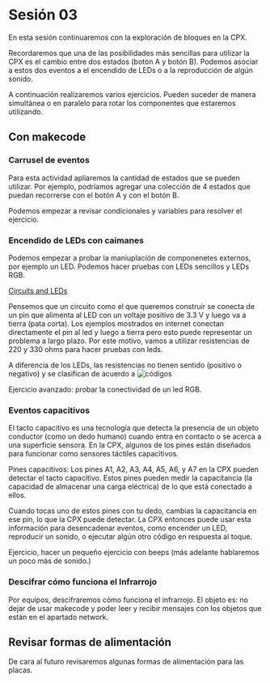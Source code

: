 # Sesión 03

En esta sesión continuaremos con la exploración de bloques en la CPX. 

Recordaremos que una de las posibilidades más sencillas para utilizar la CPX es el cambio entre dos estados (botón A y botón B). Podemos asociar a estos dos eventos a el encendido de LEDs o a la reproducción de algún sonido. 

A continuación realizaremos varios ejercicios. Pueden suceder de manera simultánea o en paralelo para rotar los componentes que estaremos utilizando. 

## Con makecode

### Carrusel de eventos

Para esta actividad apliaremos la cantidad de estados que se pueden utilizar. Por ejemplo, podríamos agregar una colección de 4 estados que puedan recorrerse con el botón A y con el botón B.

Podemos empezar a revisar condicionales y variables para resolver el ejercicio. 

### Encendido de LEDs con caimanes

Podemos empezar a probar la maniuplación de componenetes externos, por ejemplo un LED. Podemos hacer pruebas con LEDs sencillos y LEDs RGB. 

[Circuits and LEDs](https://studio.code.org/courses/csd-2022/guides/circuits-and-leds)

Pensemos que un circuito como el que queremos construir se conecta de un pin que alimenta al LED con un voltaje positivo de 3.3 V y luego va a tierra (pata corta). Los ejemplos mostrados en internet conectan directamente el pin al led y luego a tierra pero esto puede representar un problema a largo plazo. Por este motivo, vamos a utilizar resistencias de 220 y 330 ohms para hacer pruebas con leds. 

A diferencia de los LEDs, las resistencias no tienen sentido (positivo o negativo) y se clasifican de acuerdo a ![códigos](https://www.researchgate.net/profile/Amir-Yavariabdi/publication/325967064/figure/fig1/AS:641336315236352@1529917901761/Resistance-color-code-chart-with-examples-of-4-and-5-band-resistors.png)

Ejercicio avanzado: probar la conectividad de un led RGB. 

### Eventos capacitivos

El tacto capacitivo es una tecnología que detecta la presencia de un objeto conductor (como un dedo humano) cuando entra en contacto o se acerca a una superficie sensora. En la CPX, algunos de los pines están diseñados para funcionar como sensores táctiles capacitivos.

Pines capacitivos: Los pines A1, A2, A3, A4, A5, A6, y A7 en la CPX pueden detectar el tacto capacitivo. Estos pines pueden medir la capacitancia (la capacidad de almacenar una carga eléctrica) de lo que está conectado a ellos.

Cuando tocas uno de estos pines con tu dedo, cambias la capacitancia en ese pin, lo que la CPX puede detectar. La CPX entonces puede usar esta información para desencadenar eventos, como encender un LED, reproducir un sonido, o ejecutar algún otro código en respuesta al toque.

Ejercicio, hacer un pequeño ejercicio con beeps (más adelante hablaremos un poco más de sonido.)

### Descifrar cómo funciona el Infrarrojo

Por equipos, descifraremos cómo funciona el infrarrojo. El objeto es: no dejar de usar makecode y poder leer y recibir mensajes con los objetos que están en el apartado network. 

## Revisar formas de alimentación

De cara al futuro revisaremos algunas formas de alimentación para las placas. 